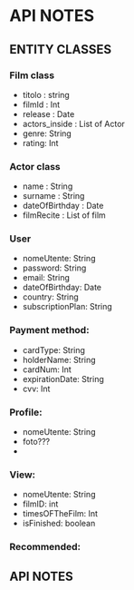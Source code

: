 # API NOTES 

## ENTITY CLASSES

### Film class
- titolo : string
- filmId : Int
- release : Date
- actors_inside : List of Actor
- genre: String
- rating: Int

### Actor class
- name : String
- surname : String
- dateOfBirthday : Date
- filmRecite : List of film

### User
- nomeUtente: String
- password: String
- email: String
- dateOfBirthday: Date
- country: String
- subscriptionPlan: String

### Payment method:
- cardType: String
- holderName: String
- cardNum: Int
- expirationDate: String
- cvv: Int

### Profile:
  - nomeUtente: String
  - foto???
  - 


### View:
- nomeUtente: String
- filmID: int
- timesOFTheFilm: Int
- isFinished: boolean

### Recommended:





## API NOTES
